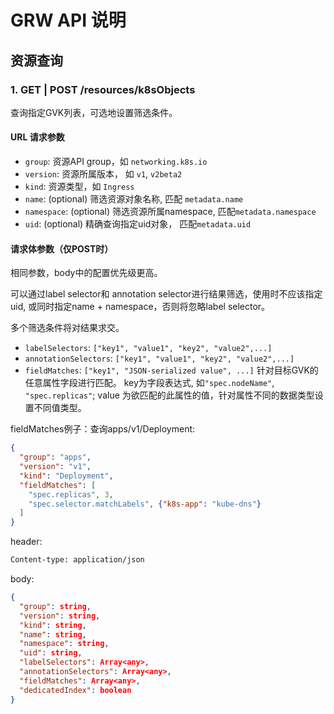 # GRW API 说明

## 资源查询

### 1. GET | POST  /resources/k8sObjects 
查询指定GVK列表，可选地设置筛选条件。
#### URL 请求参数
 - `group`: 资源API group，如 `networking.k8s.io`
 - `version`: 资源所属版本， 如 `v1`, `v2beta2`
 - `kind`: 资源类型，如 `Ingress`
 - `name`: (optional) 筛选资源对象名称, 匹配 `metadata.name`
 - `namespace`: (optional) 筛选资源所属namespace, 匹配`metadata.namespace`
 - `uid`: (optional) 精确查询指定uid对象， 匹配`metadata.uid`

#### 请求体参数（仅POST时）
相同参数，body中的配置优先级更高。

可以通过label selector和 annotation selector进行结果筛选，使用时不应该指定uid, 或同时指定name + namespace，否则将忽略label selector。

多个筛选条件将对结果求交。

- `labelSelectors`: `["key1", "value1", "key2", "value2",...]`
- `annotationSelectors`: `["key1", "value1", "key2", "value2",...]`
- `fieldMatches`: `["key1", "JSON-serialized value", ...]` 针对目标GVK的任意属性字段进行匹配。 
key为字段表达式, 如`"spec.nodeName"`, `"spec.replicas"`; value 为欲匹配的此属性的值，针对属性不同的数据类型设置不同值类型。

fieldMatches例子：查询apps/v1/Deployment:

```json
{
  "group": "apps",
  "version": "v1",
  "kind": "Deployment",
  "fieldMatches": [
    "spec.replicas", 3,
    "spec.selector.matchLabels", {"k8s-app": "kube-dns"}
  ]
}
```

header: 
```html
Content-type: application/json
```

body:
```json
{
  "group": string,
  "version": string,
  "kind": string,
  "name": string,
  "namespace": string,
  "uid": string,
  "labelSelectors": Array<any>,
  "annotationSelectors": Array<any>,
  "fieldMatches": Array<any>,
  "dedicatedIndex": boolean
}
```